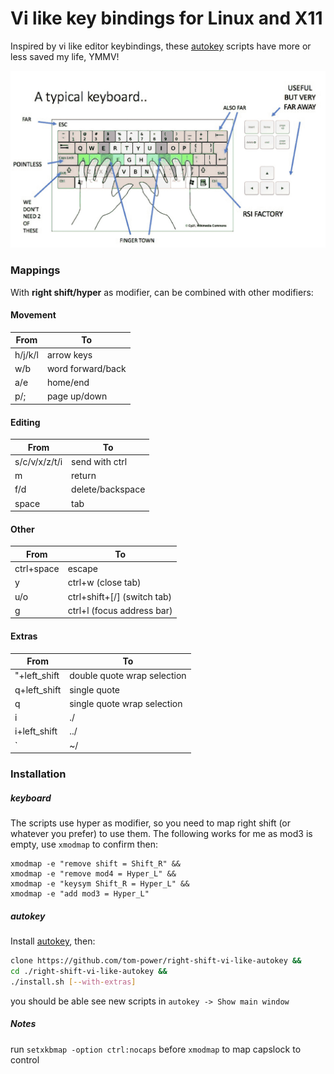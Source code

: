 # Vi like key bindings for Linux and X11

Inspired by vi like editor keybindings, these [autokey](https://github.com/autokey/autokey) scripts have more or less saved my life, YMMV!

![demo](https://github.com/tom-power/right-shift-vi-like-autokey/blob/main/assets/demo.gif)

### Mappings

With **right shift/hyper** as modifier, can be combined with other modifiers:

#### Movement

| From    | To                |
| ------- | ----------------- |
| h/j/k/l | arrow keys        |
| w/b     | word forward/back |
| a/e     | home/end          |
| p/;     | page up/down      |

#### Editing

| From          | To               |
| ------------- | ---------------- |
| s/c/v/x/z/t/i | send with ctrl   |
| m             | return           |
| f/d           | delete/backspace |
| space         | tab              |

#### Other

| From       | To                           |
| ---------- | ---------------------------- |
| ctrl+space | escape                       |
| y          | ctrl+w (close tab)           |
| u/o        | ctrl+shift+\[/] (switch tab) |
| g          | ctrl+l (focus address bar)   |

#### Extras

| From          | To                          |
| ------------- | --------------------------- |
| \"+left_shift | double quote wrap selection |
| q+left_shift  | single quote                |
| q             | single quote wrap selection |
| i             | ./                          |
| i+left_shift  | ../                         |
| \`            | ~/                          |

### Installation

##### keyboard

The scripts use hyper as modifier, so you need to map right shift (or whatever you prefer) to use them. The following works for me as mod3 is empty, use `xmodmap` to confirm then:

```shell
xmodmap -e "remove shift = Shift_R" &&
xmodmap -e "remove mod4 = Hyper_L" &&
xmodmap -e "keysym Shift_R = Hyper_L" &&
xmodmap -e "add mod3 = Hyper_L"
```

##### autokey

Install [autokey](https://github.com/autokey/autokey), then:

```bash
clone https://github.com/tom-power/right-shift-vi-like-autokey &&
cd ./right-shift-vi-like-autokey &&
./install.sh [--with-extras]
```

you should be able see new scripts in `autokey -> Show main window`

##### Notes

run `setxkbmap -option ctrl:nocaps` before `xmodmap` to map capslock to control
